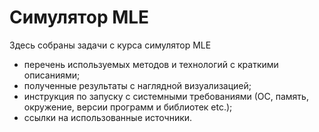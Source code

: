 # Симулятор MLE
Здесь собраны задачи с курса симулятор MLE
- перечень используемых методов и технологий с краткими описаниями;
- полученные результаты с наглядной визуализацией;
- инструкция по запуску с системными требованиями (ОС, память, окружение, версии программ и библиотек etc.);
- ссылки на использованные источники.

